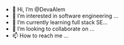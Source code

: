 - 👋 Hi, I’m @DevaAlem
- 👀 I’m interested in software engineering ...
- 🌱 I’m currently learning full stack SE...
- 💞️ I’m looking to collaborate on ...
- 📫 How to reach me ...

<!---
DevaAlem/DevaAlem is a ✨ special ✨ repository because its `README.md` (this file) appears on your GitHub profile.
You can click the Preview link to take a look at your changes.
--->

